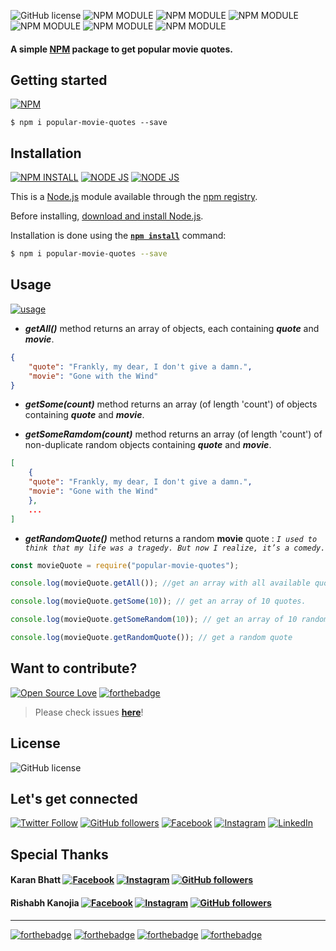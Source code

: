![GitHub license](https://img.shields.io/github/license/NikhilNamal17/popular-movie-quotes.svg?style=for-the-badge&logo=github) ![NPM MODULE](http://img.shields.io/badge/popularmovie-quotes-orange.svg?style=for-the-badge&logo=imdb) ![NPM MODULE](https://img.shields.io/github/issues/NikhilNamal17/popular-movie-quotes?style=for-the-badge&logo=appveyor) ![NPM MODULE](https://img.shields.io/github/forks/NikhilNamal17/popular-movie-quotes?logo=github&style=for-the-badge) ![NPM MODULE](https://img.shields.io/github/stars/NikhilNamal17/popular-movie-quotes?color=yellow&logo=github&style=for-the-badge) ![NPM MODULE](https://img.shields.io/github/languages/code-size/NikhilNamal17/popular-movie-quotes?style=for-the-badge&logo=docusign) ![NPM MODULE](https://img.shields.io/github/languages/top/NikhilNamal17/popular-movie-quotes?style=for-the-badge&logo=javascript)

#### A simple [NPM](https://www.npmjs.com/package/popular-movie-quotes) package to get popular movie quotes.

## Getting started
[![NPM](https://nodei.co/npm/popular-movie-quotes.png?compact=true)](https://nodei.co/npm/popular-movie-quotes/)

```
$ npm i popular-movie-quotes --save
```

## Installation

[![NPM INSTALL](http://img.shields.io/badge/npm-install-blue.svg?style=for-the-badge&logo=npm)](https://docs.npmjs.com/getting-started/installing-npm-packages-locally) [![NODE JS](http://img.shields.io/badge/Node-JS-teal.svg?style=for-the-badge&logo=node.js)](https://nodejs.org/en/)  [![NODE JS](https://img.shields.io/npm/v/popular-movie-quotes?logo=npm&label=popular-movie-quotes&style=for-the-badge)](https://www.npmjs.com/package/popular-movie-quotes) 


This is a [Node.js](https://nodejs.org/en/) module available through the
[npm registry](https://www.npmjs.com/).

Before installing, [download and install Node.js](https://nodejs.org/en/download/).

Installation is done using the
**[`npm install`](https://docs.npmjs.com/getting-started/installing-npm-packages-locally)** command:

```bash
$ npm i popular-movie-quotes --save
```

## Usage

[![usage](https://forthebadge.com/images/badges/you-didnt-ask-for-this.svg)](https://github.com/vinitshahdeo/inspirational-quotes/)

-   **_getAll()_** method returns an array of objects, each containing **_quote_** and **_movie_**.

```json
{
    "quote": "Frankly, my dear, I don't give a damn.",
    "movie": "Gone with the Wind"
}
```

-   **_getSome(count)_** method returns an array (of length 'count') of objects containing **_quote_** and **_movie_**.

-   **_getSomeRamdom(count)_** method returns an array (of length 'count') of non-duplicate random objects containing **_quote_** and **_movie_**.

```json
[
    {
    "quote": "Frankly, my dear, I don't give a damn.",
    "movie": "Gone with the Wind"
    },
    ...
]
```

-   **_getRandomQuote()_** method returns a random **movie** quote : _`I used to think that my life was a tragedy. But now I realize, it’s a comedy.`_

```js
const movieQuote = require("popular-movie-quotes");

console.log(movieQuote.getAll()); //get an array with all available quotes.

console.log(movieQuote.getSome(10)); // get an array of 10 quotes.

console.log(movieQuote.getSomeRandom(10)); // get an array of 10 random quotes.

console.log(movieQuote.getRandomQuote()); // get a random quote

```

## Want to contribute?

[![Open Source Love](https://badges.frapsoft.com/os/v3/open-source-175x29.png?v=103)](https://github.com/NikhilNamal17) [![forthebadge](https://forthebadge.com/images/badges/fuck-it-ship-it.svg)](https://forthebadge.com)

> Please check issues **[here](https://github.com/NikhilNamal17/popular-movie-quotes/issues)**!

## License

![GitHub license](https://img.shields.io/github/license/NikhilNamal17/popular-movie-quotes.svg?style=for-the-badge&logo=github)

## Let's get connected

[![Twitter Follow](https://img.shields.io/twitter/follow/Nikhil17_namal.svg?style=for-the-badge&logo=twitter)](https://twitter.com/Nikhil17_namal) [![GitHub followers](https://img.shields.io/github/followers/NikhilNamal17.svg?label=Follow&style=for-the-badge&logo=github)](https://github.com/NikhilNamal17/) [![Facebook](https://img.shields.io/static/v1.svg?label=follow&message=@nikhilnamal&color=9cf&logo=facebook&style=for-the-badge&logoColor=white&colorA=informational)](https://www.facebook.com/nikhil.namal) [![Instagram](https://img.shields.io/static/v1.svg?label=follow&message=@NikhilNamal&color=grey&logo=instagram&style=for-the-badge&logoColor=white&colorA=critical)](https://www.instagram.com/nikhil_namal17/) [![LinkedIn](https://img.shields.io/static/v1.svg?label=connect&message=@nikhilnamal&color=success&logo=linkedin&style=for-the-badge&logoColor=white&colorA=blue)](https://www.linkedin.com/in/nikhil_namal17/)

## Special Thanks

#### Karan Bhatt [![Facebook](https://img.shields.io/static/v1.svg?label=follow&message=@KaranBhatt&color=9cf&logo=facebook&style=for-the-badge&logoColor=white&colorA=informational)](https://www.facebook.com/karan.bhatt.7524) [![Instagram](https://img.shields.io/static/v1.svg?label=follow&message=@KaranBhatt&color=grey&logo=instagram&style=for-the-badge&logoColor=white&colorA=critical)](https://www.instagram.com/karanbhatt/) [![GitHub followers](https://img.shields.io/github/followers/ItachiHyuga.svg?label=Follow&style=for-the-badge&logo=github)](https://github.com/ItachiHyuga/)

#### Rishabh Kanojia [![Facebook](https://img.shields.io/static/v1.svg?label=follow&message=@RishabhKanojia&color=9cf&logo=facebook&style=for-the-badge&logoColor=white&colorA=informational)](https://www.facebook.com/rishabh.kanojiya.18) [![Instagram](https://img.shields.io/static/v1.svg?label=follow&message=@RishabhKanojia&color=grey&logo=instagram&style=for-the-badge&logoColor=white&colorA=critical)](https://www.instagram.com/rishabhkanojiya/) [![GitHub followers](https://img.shields.io/github/followers/rishabhkanojiya.svg?label=Follow&style=for-the-badge&logo=github)](https://github.com/rishabhkanojiya/)

<hr>

[![forthebadge](https://forthebadge.com/images/badges/built-with-love.svg)](https://forthebadge.com) [![forthebadge](https://forthebadge.com/images/badges/made-with-javascript.svg)](https://forthebadge.com) [![forthebadge](https://forthebadge.com/images/badges/makes-people-smile.svg)](https://forthebadge.com) [![forthebadge](https://forthebadge.com/images/badges/check-it-out.svg)](https://forthebadge.com)
